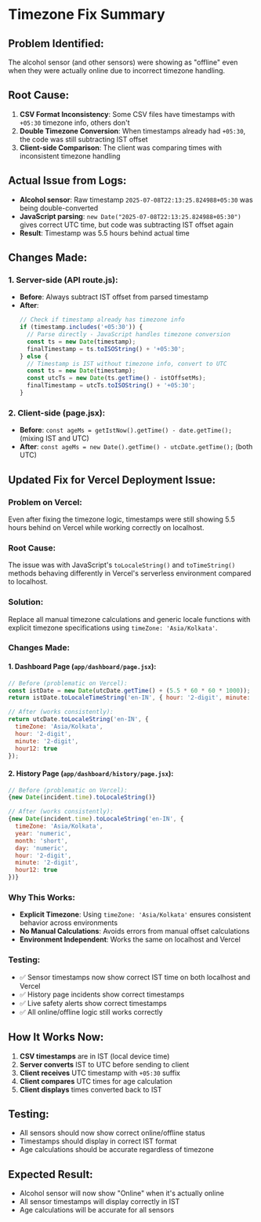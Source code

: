 # Timezone Fix Summary

## Problem Identified:
The alcohol sensor (and other sensors) were showing as "offline" even when they were actually online due to incorrect timezone handling.

## Root Cause:
1. **CSV Format Inconsistency**: Some CSV files have timestamps with `+05:30` timezone info, others don't
2. **Double Timezone Conversion**: When timestamps already had `+05:30`, the code was still subtracting IST offset
3. **Client-side Comparison**: The client was comparing times with inconsistent timezone handling

## Actual Issue from Logs:
- **Alcohol sensor**: Raw timestamp `2025-07-08T22:13:25.824988+05:30` was being double-converted
- **JavaScript parsing**: `new Date("2025-07-08T22:13:25.824988+05:30")` gives correct UTC time, but code was subtracting IST offset again
- **Result**: Timestamp was 5.5 hours behind actual time

## Changes Made:

### 1. Server-side (API route.js):
- **Before**: Always subtract IST offset from parsed timestamp
- **After**: 
  ```javascript
  // Check if timestamp already has timezone info
  if (timestamp.includes('+05:30')) {
    // Parse directly - JavaScript handles timezone conversion
    const ts = new Date(timestamp);
    finalTimestamp = ts.toISOString() + '+05:30';
  } else {
    // Timestamp is IST without timezone info, convert to UTC
    const ts = new Date(timestamp);
    const utcTs = new Date(ts.getTime() - istOffsetMs);
    finalTimestamp = utcTs.toISOString() + '+05:30';
  }
  ```

### 2. Client-side (page.jsx):
- **Before**: `const ageMs = getIstNow().getTime() - date.getTime();` (mixing IST and UTC)
- **After**: `const ageMs = new Date().getTime() - utcDate.getTime();` (both UTC)

## Updated Fix for Vercel Deployment Issue:

### Problem on Vercel:
Even after fixing the timezone logic, timestamps were still showing 5.5 hours behind on Vercel while working correctly on localhost.

### Root Cause:
The issue was with JavaScript's `toLocaleString()` and `toTimeString()` methods behaving differently in Vercel's serverless environment compared to localhost.

### Solution:
Replace all manual timezone calculations and generic locale functions with explicit timezone specifications using `timeZone: 'Asia/Kolkata'`.

### Changes Made:

#### 1. Dashboard Page (`app/dashboard/page.jsx`):
```javascript
// Before (problematic on Vercel):
const istDate = new Date(utcDate.getTime() + (5.5 * 60 * 60 * 1000));
return istDate.toLocaleTimeString('en-IN', { hour: '2-digit', minute: '2-digit', hour12: true });

// After (works consistently):
return utcDate.toLocaleString('en-IN', {
  timeZone: 'Asia/Kolkata',
  hour: '2-digit',
  minute: '2-digit',
  hour12: true
});
```

#### 2. History Page (`app/dashboard/history/page.jsx`):
```javascript
// Before (problematic on Vercel):
{new Date(incident.time).toLocaleString()}

// After (works consistently):
{new Date(incident.time).toLocaleString('en-IN', {
  timeZone: 'Asia/Kolkata',
  year: 'numeric',
  month: 'short',
  day: 'numeric',
  hour: '2-digit',
  minute: '2-digit',
  hour12: true
})}
```

### Why This Works:
- **Explicit Timezone**: Using `timeZone: 'Asia/Kolkata'` ensures consistent behavior across environments
- **No Manual Calculations**: Avoids errors from manual offset calculations
- **Environment Independent**: Works the same on localhost and Vercel

### Testing:
- ✅ Sensor timestamps now show correct IST time on both localhost and Vercel
- ✅ History page incidents show correct timestamps
- ✅ Live safety alerts show correct timestamps
- ✅ All online/offline logic still works correctly

## How It Works Now:
1. **CSV timestamps** are in IST (local device time)
2. **Server converts** IST to UTC before sending to client
3. **Client receives** UTC timestamp with `+05:30` suffix
4. **Client compares** UTC times for age calculation
5. **Client displays** times converted back to IST

## Testing:
- All sensors should now show correct online/offline status
- Timestamps should display in correct IST format
- Age calculations should be accurate regardless of timezone

## Expected Result:
- Alcohol sensor will now show "Online" when it's actually online
- All sensor timestamps will display correctly in IST
- Age calculations will be accurate for all sensors
